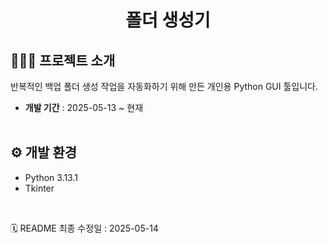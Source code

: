# <div align="center">폴더 생성기</div>


## 👩🏻‍💻 프로젝트 소개
반복적인 백업 폴더 생성 작업을 자동화하기 위해 만든 개인용 Python GUI 툴입니다.
- **개발 기간** : 2025-05-13 ~ 현재
<br><br>

## ⚙ 개발 환경
- Python 3.13.1
- Tkinter
<br>

🗓 README 최종 수정일 : 2025-05-14
